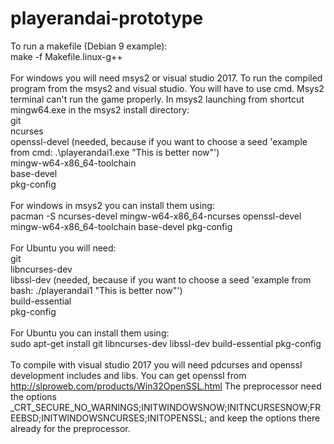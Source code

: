 # playerandai-prototype
To run a makefile (Debian 9 example): <br />
make -f Makefile.linux-g++ <br />
<br />
For windows you will need msys2 or visual studio 2017.  To run the compiled program from the msys2 and visual studio.  You will have to use cmd.  Msys2 terminal can't run the game properly.  In msys2 launching from shortcut mingw64.exe in the msys2 install directory: <br />
git <br />
ncurses <br />
openssl-devel (needed, because if you want to choose a seed 'example from cmd: .\playerandai1.exe "This is better now"') <br />
mingw-w64-x86_64-toolchain <br />
base-devel <br />
pkg-config <br />
<br />
For windows in msys2 you can install them using: <br />
pacman -S ncurses-devel mingw-w64-x86_64-ncurses openssl-devel mingw-w64-x86_64-toolchain base-devel pkg-config <br />
<br />
For Ubuntu you will need: <br />
git <br />
libncurses-dev <br />
libssl-dev (needed, because if you want to choose a seed 'example from bash: ./playerandai1 "This is better now"') <br />
build-essential <br />
pkg-config <br />
<br />
For Ubuntu you can install them using: <br />
sudo apt-get install git libncurses-dev libssl-dev build-essential pkg-config <br />
<br />
To compile with visual studio 2017 you will need pdcurses and openssl development includes and libs. You can get openssl from http://slproweb.com/products/Win32OpenSSL.html The preprocessor need the options 
_CRT_SECURE_NO_WARNINGS;INITWINDOWSNOW;INITNCURSESNOW;FREEBSD;INITWINDOWSNCURSES;INITOPENSSL; and keep the options there already for the preprocessor. <br />
